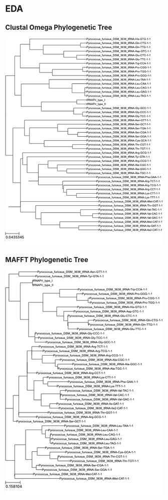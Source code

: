 # EDA

## Clustal Omega Phylogenetic Tree
![Clustal Omega Phylogenetic Tree](eda/clustalo-data/pyrococcus-furiosus-guidetree.png)

## MAFFT Phylogenetic Tree
![MAFFT Phylogenetic Tree](eda/mafft-data/pyrococcus-furiosus-guidetree.png)

